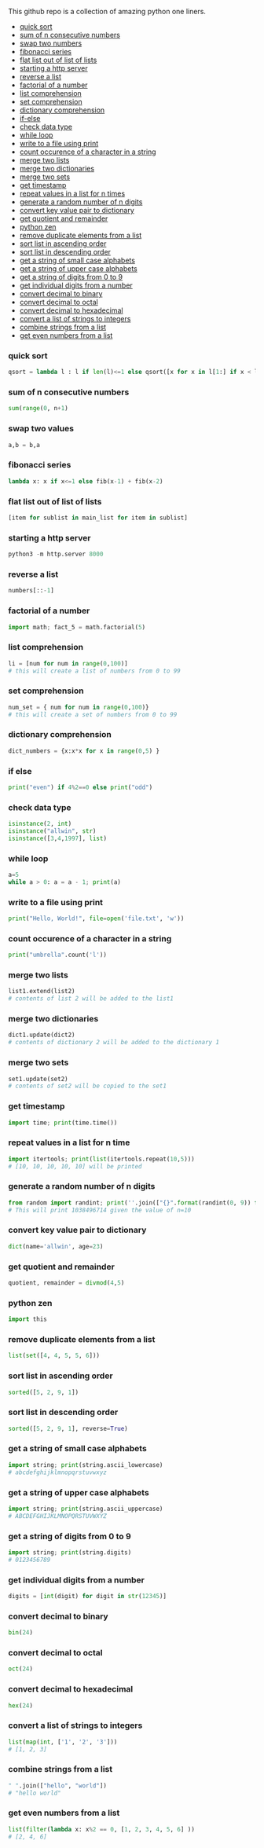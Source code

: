 This github repo is a collection of amazing python one liners.

* [quick sort](#quick-sort)
* [sum of n consecutive numbers](#sum-of-n-consecutive-numbers)
* [swap two numbers](#swap-two-numbers)
* [fibonacci series](#fibanocci-series)
* [flat list out of list of lists](#flat-list-out-of-list-of-lists)
* [starting a http server](#starting-a-http-server)
* [reverse a list](#reverse-a-list)
* [factorial of a number](#factorial-of-a-number)
* [list comprehension](#list-comprehension)
* [set comprehension](#set-comprehension)
* [dictionary comprehension](#dictionary-comprehension)
* [if-else](#if-else)
* [check data type](#check-data-type)
* [while loop](#while-loop)
* [write to a file using print](#write-to-a-file-using-print)
* [count occurence of a character in a string](#count-occurence-of-a-character-in-a-string)
* [merge two lists](#merge-two-lists)
* [merge two dictionaries](#merge-two-dictionaries)
* [merge two sets](#merge-two-sets)
* [get timestamp](#get-timestamp)
* [repeat values in a list for n times](#repeat-values-in-a-list-for-n-time)
* [generate a random number of n digits](#generate-a-random-number-of-n-digits)
* [convert key value pair to dictionary](#convert-key-value-pair-to-dictionary)
* [get quotient and remainder](#get-quotient-and-remainder)
* [python zen](#python-zen)
* [remove duplicate elements from a list](#remove-duplicate-elements-from-a-list)
* [sort list in ascending order](#sort-list-in-ascending-order)
* [sort list in descending order](#sort-list-in-descending-order)
* [get a string of small case alphabets](#get-a-string-of-small-case-alphabets)
* [get a string of upper case alphabets](#get-a-string-of-upper-case-alphabets)
* [get a string of digits from 0 to 9](#get-a-string-of-digits-from-0-to-9)
* [get individual digits from a number](#get-individual-digits-from-a-number)
* [convert decimal to binary](#convert-decimal-to-binary)
* [convert decimal to octal](#convert-decimal-to-octal)
* [convert decimal to hexadecimal](#convert-deciaml-to-hexadecimal)
* [convert a list of strings to integers](#convert-a-list-of-strings-to-integers)
* [combine strings from a list](#combine-strings-from-a-list)
* [get even numbers from a list](#get-even-numbers-from-a-list)


### quick sort
```python
qsort = lambda l : l if len(l)<=1 else qsort([x for x in l[1:] if x < l[0]]) + [l[0]] + qsort([x for x in l[1:] if x >= l[0]])
```

### sum of n consecutive numbers
```python
sum(range(0, n+1)
```

### swap two values
```python
a,b = b,a
```

### fibonacci series
```python
lambda x: x if x<=1 else fib(x-1) + fib(x-2)
```

### flat list out of list of lists
``` python
[item for sublist in main_list for item in sublist]
```

### starting a http server
```python
python3 -m http.server 8000
```

### reverse a list
```python
numbers[::-1]
```

### factorial of a number
```python
import math; fact_5 = math.factorial(5)
```

### list comprehension
```python
li = [num for num in range(0,100)]
# this will create a list of numbers from 0 to 99
```

### set comprehension
```python
num_set = { num for num in range(0,100)}
# this will create a set of numbers from 0 to 99
```

### dictionary comprehension
```python
dict_numbers = {x:x*x for x in range(0,5) }
```

### if else
```python
print("even") if 4%2==0 else print("odd")
```

### check data type
```python
isinstance(2, int)
isinstance("allwin", str)
isinstance([3,4,1997], list)
```

### while loop
```python
a=5
while a > 0: a = a - 1; print(a)
```

### write to a file using print
```python
print("Hello, World!", file=open('file.txt', 'w'))
```

### count occurence of a character in a string
```python
print("umbrella".count('l'))
```

### merge two lists
```python
list1.extend(list2)
# contents of list 2 will be added to the list1
```

### merge two dictionaries
```python
dict1.update(dict2)
# contents of dictionary 2 will be added to the dictionary 1 
```

### merge two sets
```python
set1.update(set2)
# contents of set2 will be copied to the set1
```

### get timestamp
```python
import time; print(time.time())
```

### repeat values in a list for n time
```python
import itertools; print(list(itertools.repeat(10,5)))
# [10, 10, 10, 10, 10] will be printed
```

### generate a random number of n digits
```python
from random import randint; print(''.join(["{}".format(randint(0, 9)) for num in range(0, n)]))
# This will print 1038496714 given the value of n=10
```

### convert key value pair to dictionary
```python
dict(name='allwin', age=23)
```

### get quotient and remainder
```python
quotient, remainder = divmod(4,5)
```

### python zen
```python
import this
```

### remove duplicate elements from a list
```python
list(set([4, 4, 5, 5, 6]))
```

### sort list in ascending order
```python
sorted([5, 2, 9, 1])
```

### sort list in descending order
```python
sorted([5, 2, 9, 1], reverse=True)
```

### get a string of small case alphabets
```python
import string; print(string.ascii_lowercase)
# abcdefghijklmnopqrstuvwxyz
```

### get a string of upper case alphabets
```python
import string; print(string.ascii_uppercase)
# ABCDEFGHIJKLMNOPQRSTUVWXYZ
```

### get a string of digits from 0 to 9
```python
import string; print(string.digits)
# 0123456789
```

### get individual digits from a number
```python
digits = [int(digit) for digit in str(12345)]
```

### convert decimal to binary
```python
bin(24)
```

### convert decimal to octal
```python
oct(24)
```

### convert decimal to hexadecimal
```python
hex(24)
```

### convert a list of strings to integers
```python
list(map(int, ['1', '2', '3']))
# [1, 2, 3]
```

### combine strings from a list
```python
" ".join(["hello", "world"])
# "hello world"
```

### get even numbers from a list
```python
list(filter(lambda x: x%2 == 0, [1, 2, 3, 4, 5, 6] ))
# [2, 4, 6]
```
